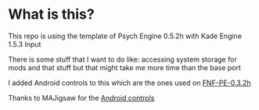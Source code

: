# What is this?
This repo is using the template of Psych Engine 0.5.2h with Kade Engine 1.5.3 Input

There is some stuff that I want to do like: accessing system storage for mods and that stuff but that might take me more time than the base port

I added Android controls to this which are the ones used on [FNF-PE-0.3.2h](https://github.com/SanicBTW/FNF-PE-0.3.2h)

Thanks to MAJigsaw for the [Android controls](https://github.com/MAJigsaw77/FNF-Android-Porting)